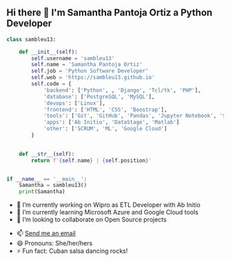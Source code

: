 ## Hi there 👋 I'm Samantha Pantoja Ortiz a Python Developer

```python
class sambleu13:

    def __init__(self):
        self.username = 'sambleu13'
        self.name = 'Samantha Pantoja Ortiz'
        self.job = 'Python Software Developer'
        self.web = 'https://sambleu13.github.io'
        self.code = {
            'backend': ['Python', , 'Django', 'Tcl/tk', 'PHP'],
            'database': ['PostgreSQL', 'MySQL'],
            'devops': ['Linux'],
            'frontend': ['HTML', 'CSS', 'Boostrap'],
            'tools': ['Git', 'GitHub', 'Pandas', 'Jupyter Notebook', '$LaTeX$'],
            'apps': ['Ab Initio', 'DataStage', 'Matlab']
            'other': ['SCRUM', 'ML', 'Google Cloud']
        }
        

    def __str__(self):
        return f'{self.name} | {self.position}'


if __name__ == '__main__':
    Samantha = sambleu13()
    print(Samantha)


```
- 🔭 I’m currently working on Wipro as ETL Developer with Ab Initio
- 🌱 I’m currently learning Microsoft Azure and Google Cloud tools
- 👯 I’m looking to collaborate on Open Source projects
<!-- - 🤔 I’m looking for help with 
- 💬 Ask me about ...
-->
- 📫 [Send me an email](mailto:samanthapantojaortiz@gmail.com)
- 😄 Pronouns: She/her/hers
- ⚡ Fun fact: Cuban salsa dancing rocks! 

<!--
**sambleu13/sambleu13** is a ✨ _special_ ✨ repository because its `README.md` (this file) appears on your GitHub profile.

Here are some ideas to get you started:
-->


